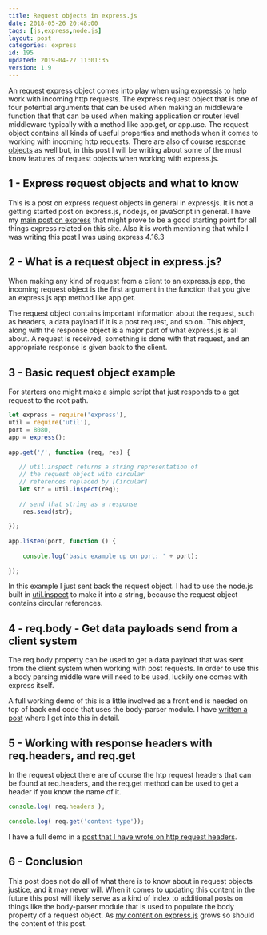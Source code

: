 ```yaml
---
title: Request objects in express.js
date: 2018-05-26 20:48:00
tags: [js,express,node.js]
layout: post
categories: express
id: 195
updated: 2019-04-27 11:01:35
version: 1.9
---
```


An [request express](https://expressjs.com/en/api.html#req) object comes into play when using [expressjs](https://expressjs.com/) to help work with incoming http requests. The express request object that is one of four potential arguments that can be used when making an middleware function that that can be used when making application or router level middleware typically with a method like app.get, or app.use. The request object contains all kinds of useful properties and methods when it comes to working with incoming http requests. There are also of course [response objects](/2019/04/27/express-response-objects/) as well but, in this post I will be writing about some of the must know features of request objects when working with express.js.

<!-- more -->

## 1 - Express request objects and what to know

This is a post on express request objects in general in expressjs. It is not a getting started post on express.js, node.js, or javaScript in general. I have my [main post on express](/2018/06/12/express) that might prove to be a good starting point for all things express related on this site. Also it is worth mentioning that while I was writing this post I was using express 4.16.3

## 2 - What is a request object in express.js?

When making any kind of request from a client to an express.js app, the incoming request object is the first argument in the function that you give an express.js app method like app.get.

The request object contains important information about the request, such as headers, a data payload if it is a post request, and so on. This object, along with the response object is a major part of what express.js is all about. A request is received, something is done with that request, and an appropriate response is given back to the client.

## 3 - Basic request object example

For starters one might make a simple script that just responds to a get request to the root path.

```js
let express = require('express'),
util = require('util'),
port = 8080,
app = express();
 
app.get('/', function (req, res) {
 
   // util.inspect returns a string representation of
   // the request object with circular
   // references replaced by [Circular]
   let str = util.inspect(req);
 
   // send that string as a response
    res.send(str);
 
});
 
app.listen(port, function () {
 
    console.log('basic example up on port: ' + port);
 
});
```

In this example I just sent back the request object. I had to use the node.js built in [util.inspect](https://nodejs.org/api/util.html#util_util_inspect_object_options) to make it into a string, because the request object contains circular references.

## 4 - req.body - Get data payloads send from a client system

The req.body property can be used to get a data payload that was sent from the client system when working with post requests. In order to use this a body parsing middle ware will need to be used, luckily one comes with express itself.

A full working demo of this is a little involved as a front end is needed on top of back end code that uses the body-parser module. I have [written a post](/2018/05/27/express-body-parser/) where I get into this in detail.

## 5 - Working with response headers with req.headers, and req.get

In the request object there are of course the htp request headers that can be found at req.headers, and the req.get method can be used to get a header if you know the name of it.

```js
console.log( req.headers );
 
console.log( req.get('content-type'));
```

I have a full demo in a [post that I have wrote on http request headers](/2018/05/29/express-request-headers/).

## 6 - Conclusion

This post does not do all of what there is to know about in request objects justice, and it may never will. When it comes to updating this content in the future this post will likely serve as a kind of index to additional posts on things like the body-parser module that is used to populate the body property of a request object. As [my content on express.js](/categories/express/) grows so should the content of this post.